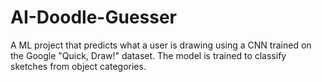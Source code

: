 # AI-Doodle-Guesser
A ML project that predicts what a user is drawing using a CNN trained on the Google "Quick, Draw!" dataset. The model is trained to classify sketches from object categories.
